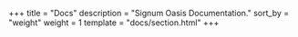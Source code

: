 +++
title = "Docs"
description = "Signum Oasis Documentation."
sort_by = "weight"
weight = 1
template = "docs/section.html"
+++
